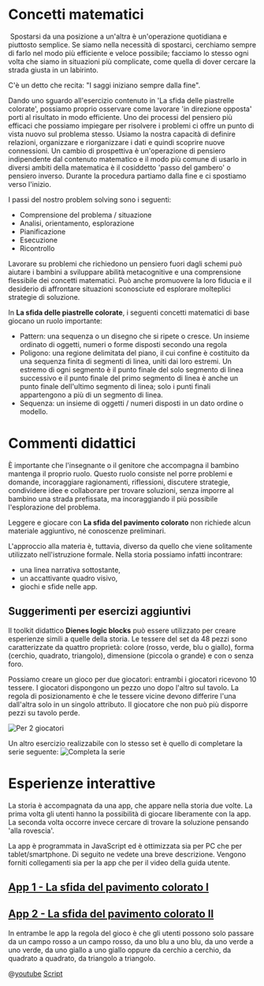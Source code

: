 # Concetti matematici
​
Spostarsi da una posizione a un'altra è un'operazione quotidiana e piuttosto semplice. Se siamo nella necessità di spostarci, cerchiamo sempre di farlo nel modo più efficiente e veloce possibile; facciamo lo stesso ogni volta che siamo in situazioni più complicate, come quella di dover cercare la strada giusta in un labirinto.

C'è un detto che recita: "I saggi iniziano sempre dalla fine".

Dando uno sguardo all'esercizio contenuto in 'La sfida delle piastrelle colorate', possiamo proprio osservare come lavorare 'in direzione opposta' porti al  risultato in modo efficiente. Uno dei processi del pensiero più efficaci che possiamo impiegare per risolvere i problemi ci offre un punto di vista nuovo sul problema stesso. Usiamo la nostra capacità di definire relazioni, organizzare e riorganizzare i dati e quindi scoprire nuove connessioni. Un cambio di prospettiva è un'operazione di pensiero indipendente dal contenuto matematico e il modo più comune di usarlo in diversi ambiti della matematica è il cosiddetto 'passo del gambero' o pensiero inverso. Durante la procedura partiamo dalla fine e ci spostiamo verso l'inizio.

I passi del nostro problem solving sono i seguenti:
+ Comprensione del problema / situazione
+ Analisi, orientamento, esplorazione
+ Pianificazione
+ Esecuzione
+ Ricontrollo

Lavorare su problemi che richiedono un pensiero fuori dagli schemi può aiutare i bambini a sviluppare abilità metacognitive e una comprensione flessibile dei concetti matematici. Può anche promuovere la loro fiducia e il desiderio di affrontare situazioni sconosciute ed esplorare molteplici strategie di soluzione.

In **La sfida delle piastrelle colorate**, i seguenti concetti matematici di base giocano un ruolo importante:

+ Pattern: una sequenza o un disegno che si ripete o cresce. Un insieme ordinato di oggetti, numeri o forme disposti secondo una regola
+ Poligono: una regione delimitata del piano, il cui confine è costituito da una sequenza finita di segmenti di linea, uniti dai loro estremi. Un estremo di ogni segmento è il punto finale del solo segmento di linea successivo e il punto finale del primo segmento di linea è anche un punto finale dell'ultimo segmento di linea; solo i punti finali appartengono a più di un segmento di linea.
+ Sequenza: un insieme di oggetti / numeri disposti in un dato ordine o modello.


# Commenti didattici

È importante che l'insegnante o il genitore che accompagna il bambino mantenga il proprio ruolo. Questo ruolo consiste nel porre problemi e domande, incoraggiare ragionamenti, riflessioni, discutere strategie, condividere idee e collaborare per trovare soluzioni, senza imporre al bambino una strada prefissata, ma incoraggiando il più possibile l'esplorazione del problema.

Leggere e giocare con **La sfida del pavimento colorato** non richiede alcun materiale aggiuntivo, né conoscenze preliminari.

L'approccio alla materia è, tuttavia, diverso da quello che viene solitamente utilizzato nell'istruzione formale. Nella storia possiamo infatti incontrare:
+ una linea narrativa sottostante,
+ un accattivante quadro visivo,
+ giochi e sfide nelle app. 


## Suggerimenti per esercizi aggiuntivi

Il toolkit didattico **Dienes logic blocks** può essere utilizzato per creare esperienze simili a quelle della storia. Le tessere del set da 48 pezzi sono caratterizzate da quattro proprietà: colore (rosso, verde, blu o giallo), forma (cerchio, quadrato, triangolo), dimensione (piccola o grande) e con o senza foro.

Possiamo creare un gioco per due giocatori: entrambi i giocatori ricevono 10 tessere. I giocatori dispongono un pezzo uno dopo l'altro sul tavolo. La regola di posizionamento è che le tessere vicine devono differire l'una dall'altra solo in un singolo attributo. Il giocatore che non può più disporre pezzi su tavolo perde. 

![Per 2 giocatori](stories/logi-2/img/dienes1.png)

Un altro esercizio realizzabile con lo stesso set è quello di completare la serie seguente:
![Completa la serie](stories/logi-2/img/dienes2.png)

# Esperienze interattive

La storia è accompagnata da una app, che appare nella storia due volte. La prima volta gli utenti hanno la possibilità di giocare liberamente con la app. La seconda volta occorre invece cercare di trovare la soluzione pensando 'alla rovescia'.

La app è programmata in JavaScript ed è ottimizzata sia per PC che per tablet/smartphone. Di seguito ne vedete una breve descrizione. Vengono forniti collegamenti sia per la app che per il video della guida utente. 


## [App 1 - La sfida del pavimento colorato I]($HUB_URL/story/the-tiled-floor-trap/?actionLink=firstGame)
## [App 2 - La sfida del pavimento colorato II]($HUB_URL/story/the-tiled-floor-trap/?actionLink=secondGame)
In entrambe le app la regola del gioco è che gli utenti possono solo passare da un campo rosso a un campo rosso, da uno blu a uno blu, da uno verde a uno verde, da uno giallo a uno giallo oppure da cerchio a cerchio, da quadrato a quadrato, da triangolo a triangolo.

@[youtube](ORR614pbLzk?_align-center_&hl=it&cc_lang_pref=it&cc=1)
[Script](stories/logi-2/transcripts/Script2.pdf)

